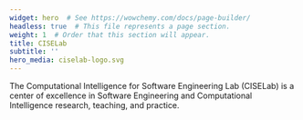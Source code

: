 ```yaml
---
widget: hero  # See https://wowchemy.com/docs/page-builder/
headless: true  # This file represents a page section.
weight: 1  # Order that this section will appear.
title: CISELab
subtitle: ''
hero_media: ciselab-logo.svg
---
```


The Computational Intelligence for Software Engineering Lab (CISELab) is a center of excellence in Software Engineering and Computational Intelligence research, teaching, and practice.
